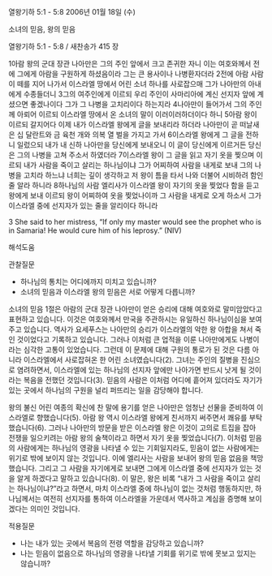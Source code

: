 열왕기하 5:1 - 5:8 
2006년 01월 18일 (수)

소녀의 믿음, 왕의 믿음



열왕기하 5:1 - 5:8 / 새찬송가 415 장


1아람 왕의 군대 장관 나아만은 그의 주인 앞에서 크고 존귀한 자니 이는 여호와께서 전에 그에게 아람을 구원하게 하셨음이라 그는 큰 용사이나 나병환자더라 2전에 아람 사람이 떼를 지어 나가서 이스라엘 땅에서 어린 소녀 하나를 사로잡으매 그가 나아만의 아내에게 수종들더니 3그의 여주인에게 이르되 우리 주인이 사마리아에 계신 선지자 앞에 계셨으면 좋겠나이다 그가 그 나병을 고치리이다 하는지라 4나아만이 들어가서 그의 주인께 아뢰어 이르되 이스라엘 땅에서 온 소녀의 말이 이러이러하더이다 하니 5아람 왕이 이르되 갈지어다 이제 내가 이스라엘 왕에게 글을 보내리라 하더라 나아만이 곧 떠날새 은 십 달란트와 금 육천 개와 의복 열 벌을 가지고 가서 6이스라엘 왕에게 그 글을 전하니 일렀으되 내가 내 신하 나아만을 당신에게 보내오니 이 글이 당신에게 이르거든 당신은 그의 나병을 고쳐 주소서 하였더라 7이스라엘 왕이 그 글을 읽고 자기 옷을 찢으며 이르되 내가 사람을 죽이고 살리는 하나님이냐 그가 어찌하여 사람을 내게로 보내 그의 나병을 고치라 하느냐 너희는 깊이 생각하고 저 왕이 틈을 타서 나와 더불어 시비하려 함인줄 알라 하니라 8하나님의 사람 엘리사가 이스라엘 왕이 자기의 옷을 찢었다 함을 듣고 왕에게 보내 이르되 왕이 어찌하여 옷을 찢었나이까 그 사람을 내게로 오게 하소서 그가 이스라엘 중에 선지자가 있는 줄을 알리이다 하니라 

3 She said to her mistress, “If only my master would see the prophet who is in Samaria! He would cure him of his leprosy.” (NIV)

해석도움





관찰질문 
- 하나님의 통치는 어디에까지 미치고 있습니까? 
- 소녀의 믿음과 이스라엘 왕의 믿음은 서로 어떻게 다릅니까? 


소녀의 믿음 
1절은 아람의 군대 장관 나아만이 얻은 승리에 대해 여호와로 말미암았다고 표현하고 있습니다. 이것은 여호와께서 만국을 주관하시는 유일하신 하나님이심을 보여주고 있습니다. 역사가 요세푸스는 나아만의 승리가 이스라엘의 악한 왕 아합을 쳐서 죽인 것이었다고 기록하고 있습니다. 그러나 이처럼 큰 업적을 이룬 나아만에게도 나병이라는 심각한 고통이 있었습니다. 그런데 이 문제에 대해 구원의 통로가 된 것은 다름 아니라 이스라엘에서 사로잡혀온 한 어린 소녀였습니다(2). 그녀는 주인의 질병을 진심으로 염려하면서, 이스라엘에 있는 하나님의 선지자 앞에만 나아가면 반드시 낫게 될 것이라는 복음을 전했던 것입니다(3). 믿음의 사람은 이처럼 어디에 흩어져 있더라도 자기가 있는 곳에서 하나님의 구원을 널리 퍼뜨리는 일을 감당해야 합니다. 

왕의 불신 
어린 여종의 확신에 찬 말에 용기를 얻은 나아만은 엄청난 선물을 준비하여 이스라엘로 향했습니다(5). 아람 왕 역시 이스라엘 왕에게 친서까지 써주면서 쾌유를 부탁했습니다(6). 그러나 나아만의 방문을 받은 이스라엘 왕은 이것이 고의로 트집을 잡아 전쟁을 일으키려는 아람 왕의 술책이라고 하면서 자기 옷을 찢었습니다(7). 이처럼 믿음의 사람에게는 하나님의 영광을 나타낼 수 있는 기회일지라도, 믿음이 없는 사람에게는 위기로 밖에 보이지 않는 것입니다. 이에 엘리사는 사람을 보내어 왕의 믿음 없음을 책망했습니다. 그리고 그 사람을 자기에게로 보내면 그에게 이스라엘 중에 선지자가 있는 것을 알게 하겠다고 말하고 있습니다(8). 이 말은, 왕은 비록 “내가 그 사람을 죽이고 살리는 하나님이냐?”라고 하면서, 마치 이스라엘 중에 하나님이 없는 것처럼 행동하지만, 하나님께서는 여전히 선지자를 통하여 이스라엘을 가운데서 역사하고 계심을 증명해 보이겠다는 의미인 것입니다. 

적용질문 
- 나는 내가 있는 곳에서 복음의 전령 역할을 감당하고 있습니까? 
- 나는 믿음이 없음으로 하나님의 영광을 나타낼 기회를 위기로 밖에 못보고 있지는 않습니까?